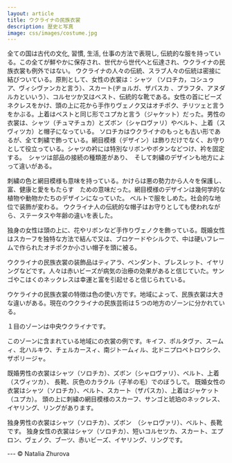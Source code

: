 ```yaml
---
layout: article
title: ウクライナの民族衣裳
description: 歴史と写真
image: css/images/costume.jpg
---
```

全ての国は古代の文化, 習慣, 生活, 仕事の方法で表現し, 伝統的な服を持っている。この全てが鮮やかに保存され、世代から世代へと伝達され、ウクライナの民族衣裳も例外ではない。
ウクライナの人々の伝統、スラブ人々の伝統は密接に結びついている。原則として、女性の衣裳は：シャツ （ソロチカ，コシュゥア、ヴィシヴァンカと言う）、スカート(ヂョルガ、ザパスカ 、プラフタ、アヌダルカといいう）、コルセツか又はベスト、伝統的な靴である。女性の首にビーズネクレスをかけ、頭の上に花から手作りヴェノク又はオチポク、チリツェと言うをかぶる。上着はベストと同じ形でユプカと言う（ジャケット）だった。男性の衣裳は、シャツ（チュマチュカ）とズボン（シャロヴァリ）やベルト、上着（スヴィツカ）と帽子になっている。
ソロチカはウクライナのもっとも古い形であるが、全て刺繍で飾っている。網目模様（デザイン）は飾りだけでなく、お守りとして役立っている。シャツの衿には特別なリボンやボタンなどつけ、衿を固定する。　シャツは部品の接続の種類差があり、　そして刺繍のデザインも地方によって違いがある。

<div class="lazyload">
<!--
<img src="photos/costume/3.jpg"/>
-->
</div>

<div class="lazyload">
<!--
<br/>
<img src="photos/costume/2.png"/>
-->
</div>

<div class="lazyload">
<!--
<br/>
<img src="photos/costume/1.png"/>
-->
</div>

<div class="lazyload">
<!--
<br/>
<img src="photos/costume/4.jpg"/>
-->
</div>

<div class="lazyload">
<!--
<br/>
<img src="photos/costume/5.jpg"/>
-->
</div>

刺繍の色と網目模様も意味を持っている。かけらは悪の勢力から人々を保護し、富、健康と愛をもたらす　ための意味だった。網目模様のデザインは幾何学的な植物や動物かたちのデザインになっていた。
ベルトで服をしめた。社会的な地位で装飾が変わる。 ウクライナ人の伝統的な帽子はお守りとしても使われながら、ステータスや年齢の違いを表した。

<div class="lazyload">
<!--
<img src="photos/costume/6.jpg"/>
-->
</div>

<div class="lazyload">
<!--
<br/>
<img src="photos/costume/7.jpg"/>
-->
</div>

独身の女性は頭の上に、花やリボンなど手作りヴェノクを飾っている。既婚女性はスカーフを独特な方法で結んで又は、ブロケードやシルクで、中は硬いフレームで作られたオチポクか小さい帽子を頭に被る。

<div class="lazyload">
<!--
<img src="photos/costume/8.jpg"/>
<small>中央ウクライナ・ヴェノク</small>
-->
</div>

<div class="lazyload">
<!--
<br/>
<br/>
<img src="photos/costume/9.jpg"/>
<small>オチポク・カルパティー地域</small>
-->
</div>

<div class="lazyload">
<!--
<br/>
<br/>
<img src="photos/costume/10.png"/>
<small>ブコビナヴェノク・西ウクライナ</small>
-->
</div>

<div class="lazyload">
<!--
<br/>
<br/>
<img src="photos/costume/11.jpg"/>
<small>ポジーリャヴェノク</small>
-->
</div>

ウクライナの民族衣裳の装飾品はティアラ、ペンダント、ブレスレット、イヤリングなどです。人々は赤いビーズが病気の治療の効果があると信じていた。サンゴやこはくのネックレスは幸運と富を引起せると信じられている。　　　　　

<div class="lazyload">
<!--
<img src="photos/costume/12.jpg"/>
-->
</div>

ウケライナの民族衣裳の特徴は色の使い方です。地域によって、民族衣裳は大きな違いがある。現在のウクライナの民族芸術は５つの地方のゾーンに分かれている。

１目のゾーンは中央ウクライナです。

このゾーンに含まれている地域にの衣裳の例です。キイフ、ポルタヴァ、スームィ、北ハルキウ、チェルカースィ、南ジトームィル、北ドニプロペトロウシク、ザポリージャ。

<div class="lazyload">
<!--
<img src="photos/costume/13.jpg"/>
<small>キエフ地域。１９世紀の終わり～２０世紀の初め。</small>
-->
</div>

既婚男性の衣裳はシャツ（ソロチカ）、ズボン（シャロヴァリ）、ベルト、上着（スヴィツカ）、
長靴、灰色のカラクル（子羊の毛）でのぼうしで。
既婚女性の衣裳はシャツ（ソロチカ）、ベルト、スカート（ザパスカ）、上着はジャケット（ユプカ）。
頭の上に刺繍の網目模様のスカーフ、サンゴと琥珀のネックレス、イヤリング、リングがあります。

<div class="lazyload">
<!--
<img src="photos/costume/14.jpg"/>
<small>ポルタワ地域。キエフ地域。１９世紀の終わり～２０世紀の初め。</small>
-->
</div>

独身男性の衣裳はシャツ（ソロチカ）、ズボン　（シャロヴァリ）、ベルト、長靴です。
独身女性の衣裳はシャツ（ソロチカ）、短いコルセツカ、スカート、エプロン、ヴェノク、ブーツ、赤いビーズ、イヤリング、リングです。

<div class="lazyload">
<!--
<img src="photos/costume/15.jpg"/>
-->
</div>

<div class="lazyload">
<!--
<br/>
<img src="photos/costume/16.png"/>
-->
</div>

<div class="lazyload">
<!--
<br/>
<img src="photos/costume/17.png"/>
-->
</div>
---
© Natalia Zhurova
